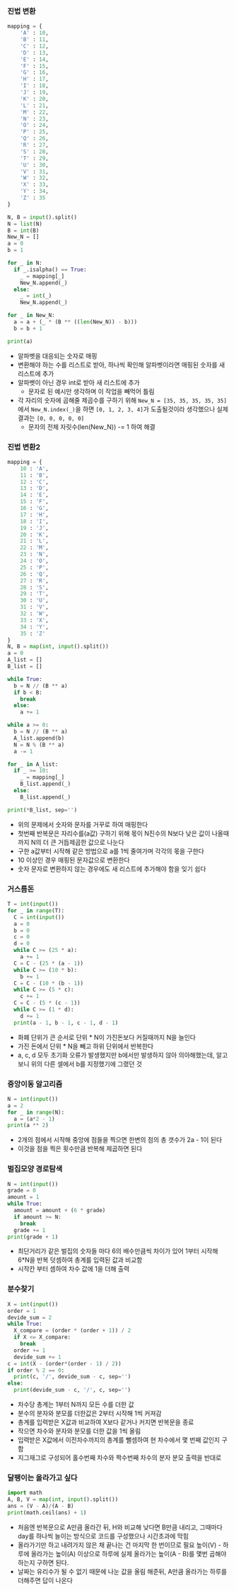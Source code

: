 ### 진법 변환
```py
mapping = {
    'A' : 10,
    'B' : 11,
    'C' : 12,
    'D' : 13,
    'E' : 14,
    'F' : 15,
    'G' : 16,
    'H' : 17,
    'I' : 18,
    'J' : 19,
    'K' : 20,
    'L' : 21,
    'M' : 22,
    'N' : 23,
    'O' : 24,
    'P' : 25,
    'Q' : 26,
    'R' : 27,
    'S' : 28,
    'T' : 29,
    'U' : 30,
    'V' : 31,
    'W' : 32,
    'X' : 33,
    'Y' : 34,
    'Z' : 35
}

N, B = input().split()
N = list(N)
B = int(B)
New_N = []
a = 0
b = 1

for _ in N:
  if _.isalpha() == True:
    _ = mapping[_]
    New_N.append(_)
  else:
    _ = int(_)
    New_N.append(_)

for _ in New_N:
  a = a + (_ * (B ** ((len(New_N)) - b)))
  b = b + 1

print(a)
```
- 알파벳을 대응되는 숫자로 매핑
- 변환해야 하는 수를 리스트로 받아, 하나씩 확인해 알파벳이라면 매핑된 숫자를 새 리스트에 추가
- 알파벳이 아닌 경우 int로 받아 새 리스트에 추가
  - 문자로 된 예시만 생각하며 이 작업을 빼먹어 틀림
- 각 자리의 숫자에 곱해줄 제곱수를 구하기 위해 `New_N = [35, 35, 35, 35, 35]` 에서 `New_N.index(_)`을 하면 `[0, 1, 2, 3, 4]`가 도출될것이라 생각했으나 실제 결과는 `[0, 0, 0, 0, 0]`
  - 문자의 전체 자릿수(len(New_N)) -= 1 하여 해결

### 진법 변환2
```py
mapping = {
    10 : 'A',
    11 : 'B',
    12 : 'C',
    13 : 'D',
    14 : 'E',
    15 : 'F',
    16 : 'G',
    17 : 'H',
    18 : 'I',
    19 : 'J',
    20 : 'K',
    21 : 'L',
    22 : 'M',
    23 : 'N',
    24 : 'O',
    25 : 'P',
    26 : 'Q',
    27 : 'R',
    28 : 'S',
    29 : 'T',
    30 : 'U',
    31 : 'V',
    32 : 'W',
    33 : 'X',
    34 : 'Y',
    35 : 'Z'
}
N, B = map(int, input().split())
a = 0
A_list = []
B_list = []

while True:
  b = N // (B ** a)
  if b < B:
    break
  else:
    a += 1

while a >= 0:
  b = N // (B ** a)
  A_list.append(b)
  N = N % (B ** a)
  a -= 1

for _ in A_list:
  if _ >= 10:
    _ = mapping[_]
    B_list.append(_)
  else:
    B_list.append(_)

print(*B_list, sep='')
```
- 위의 문제에서 숫자와 문자를 거꾸로 하여 매핑한다
- 첫번째 반복문은 자리수를(a값) 구하기 위해 몫이 N진수의 N보다 낮은 값이 나올때까지 N의 더 큰 거듭제곱한 값으로 나눈다
- 구한 a값부터 시작해 같은 방법으로 a를 1씩 줄여가며 각각의 몫을 구한다
- 10 이상인 경우 매핑된 문자값으로 변환한다
- 숫자 문자로 변환하지 않는 경우에도 새 리스트에 추가해야 함을 잊기 쉽다

### 거스름돈
```py
T = int(input())
for _ in range(T):
  C = int(input())
  a = 0
  b = 0
  c = 0
  d = 0
  while C >= (25 * a):
    a += 1
  C = C - (25 * (a - 1))
  while C >= (10 * b):
    b += 1
  C = C - (10 * (b - 1))
  while C >= (5 * c):
    c += 1
  C = C - (5 * (c - 1))
  while C >= (1 * d):
    d += 1
  print(a - 1, b - 1, c - 1, d - 1)
```
- 화폐 단위가 큰 순서로 단위 * N이 가진돈보다 커질때까지 N을 늘인다
- 가진 돈에서 단위 * N을 빼고 하위 단위에서 반복한다
- a, c, d 모두 초기화 오류가 발생했지만 b에서만 발생하지 않아 의아해했는데, 알고보니 위의 다른 셀에서 b를 지정했기에 그랬던 것

### 중앙이동 알고리즘
```py
N = int(input())
a = 2
for _ in range(N):
  a = (a*2 - 1)
print(a ** 2)
```
- 2개의 점에서 시작해 중앙에 점들을 찍으면 한변의 점의 총 갯수가 2a - 1이 된다
- 이것을 점을 찍은 횟수만큼 반복해 제곱하면 된다

### 벌집모양 경로탐색
```py
N = int(input())
grade = 0
amount = 1
while True:
  amount = amount + (6 * grade)
  if amount >= N:
    break
  grade += 1
print(grade + 1)
```
- 최단거리가 같은 벌집의 숫자들 마다 6의 배수만큼씩 차이가 있어 1부터 시작해 6*N을 반복 덧셈하여 총계를 입력된 값과 비교함
- 시작칸 부터 셈하여 차수 값에 1을 더해 출력

### 분수찾기
```py
X = int(input())
order = 1
devide_sum = 2
while True:
  X_compare = (order * (order + 1)) / 2
  if X <= X_compare:
    break
  order += 1
  devide_sum += 1
c = int(X - (order*(order - 1) / 2))
if order % 2 == 0:
  print(c, '/', devide_sum - c, sep='')
else:
  print(devide_sum - c, '/', c, sep='')
```
- 차수당 총계는 1부터 N까지 모든 수를 더한 값
- 분수의 분자와 분모를 더한값은 2부터 시작해 1씩 커져감
- 총계를 입력받은 X값과 비교하여 X보다 같거나 커지면 반복문을 종료
- 작으면 차수와 분자와 분모를 더한 값을 1씩 올림
- 입력받은 X값에서 이전차수까지의 총계를 뺄셈하여 현 차수에서 몇 번째 값인지 구함
- 지그재그로 구성되어 홀수번째 차수와 짝수번째 차수의 분자 분모 출력을 반대로

### 달팽이는 올라가고 싶다
```py
import math
A, B, V = map(int, input().split())
ans = (V - A)/(A - B)
print(math.ceil(ans) + 1)
```
- 처음엔 반복문으로 A만큼 올라간 뒤, H와 비교해 낮다면 B만큼 내리고, 그때마다 day를 하나씩 늘이는 방식으로 코드를 구성했으나 시간초과에 막힘
- 올라가기만 하고 내려가지 않은 채 끝나는 건 마지막 한 번이므로 필요 높이(V) - 하루에 올라가는 높이(A) 이상으로 하루에 실제 올라가는 높이(A - B)를 몇번 곱해야 하는지 구하면 된다.
- 날짜는 유리수가 될 수 없기 때문에 나눈 값을 올림 해준뒤, A만큼 올라가는 하루를 더해주면 답이 나온다